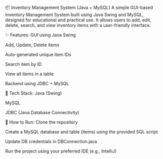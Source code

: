 📦 Inventory Management System (Java + MySQL)
A simple GUI-based Inventory Management System built using Java Swing and MySQL, designed for educational and practical use.
It allows users to add, edit, delete, search, and view inventory items with a user-friendly interface.

✨ Features:
GUI using Java Swing

Add, Update, Delete items

Auto-generated unique item IDs

Search item by ID

View all items in a table

Backend using JDBC + MySQL

🧱 Tech Stack:
Java (Swing)

MySQL

JDBC (Java Database Connectivity)

📌 How to Run:
Clone the repository

Create a MySQL database and table (items) using the provided SQL script

Update DB credentials in DBConnection.java

Run the project using your preferred IDE (e.g., IntelliJ)
